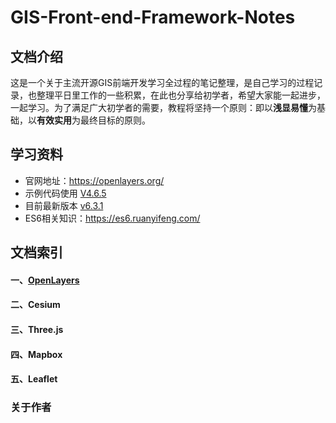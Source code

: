 # GIS-Front-end-Framework-Notes

## 文档介绍

这是一个关于主流开源GIS前端开发学习全过程的笔记整理，是自己学习的过程记录，也整理平日里工作的一些积累，在此也分享给初学者，希望大家能一起进步，一起学习。为了满足广大初学者的需要，教程将坚持一个原则：即以**浅显易懂**为基础，以**有效实用**为最终目标的原则。

## 学习资料

* 官网地址：https://openlayers.org/
* 示例代码使用 [V4.6.5](https://github.com/openlayers/openlayers/releases/tag/v4.6.5) 
* 目前最新版本 [v6.3.1](https://openlayers.org/download/)
* ES6相关知识：https://es6.ruanyifeng.com/

## 文档索引

#### 一、[OpenLayers](https://github.com/lihaogis/OpenLayersNote/blob/master/note01/note01.md)

#### 二、Cesium

#### 三、Three.js

#### 四、Mapbox

#### 五、Leaflet

### 关于作者